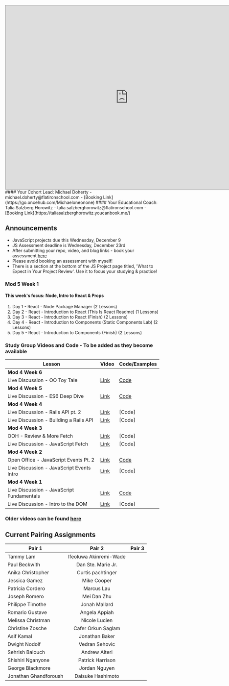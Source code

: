<iframe src="https://calendar.google.com/calendar/b/1/embed?height=600&amp;wkst=1&amp;bgcolor=%23ffffff&amp;ctz=America%2FNew_York&amp;src=ZmxhdGlyb25zY2hvb2wuY29tXzRjb2cxMjJyODhhOXR0YTNpbjc5bTFtanFzQGdyb3VwLmNhbGVuZGFyLmdvb2dsZS5jb20&amp;color=%23D81B60&amp;title=online-web-pt-041320%20Cohort%20Calendar" style="border:solid 1px #777" width="800" height="600" frameborder="0" scrolling="no"></iframe>
#### Your Cohort Lead: 
Michael Doherty - michael.doherty@flatironschool.com - [Booking Link](https://go.oncehub.com/Michaeloneonone)
#### Your Educational Coach: 
Talia Salzberg Horowitz - talia.salzberghorowitz@flatironschool.com - [Booking Link](https://taliasalzberghorowitz.youcanbook.me/)

## Announcements 
* JavaScript projects due this Wednesday, December 9
* JS Assessment deadline is Wednesday, December 23rd
* After submitting your repo, video, and blog links - book your assessment [here](https://go.oncehub.com/StructuredProgramJavascriptProjectReviews)
* Please avoid booking an assessment with myself!
* There is a section at the bottom of the JS Project page titled, 'What to Expect in Your Project Review'. Use it to focus your studying & practice!

### Mod 5 Week 1
#### This week's focus: Node, Intro to React & Props
1. Day 1 - React - Node Package Manager (2 Lessons)
2. Day 2 - React - Introduction to React (This Is React Readme) (1 Lessons)
3. Day 3 - React - Introduction to React (Finish) (2 Lessons)
4. Day 4 - React - Introduction to Components (Static Components Lab) (2 Lessons)
5. Day 5 - React - Introduction to Components (Finish) (2 Lessons)



### Study Group Videos and Code - To be added as they become available

|Lesson|Video|Code/Examples|
| -------------------------------- | -------- | ------------- |
| **Mod 4 Week 6**|||
| Live Discussion - OO Toy Tale | [Link](https://youtu.be/Biz-dWT0ryM)|[Code](https://github.com/mkdoh3/oo_toy_tale)|
| **Mod 4 Week 5**|||
| Live Discussion - ES6 Deep Dive | [Link](https://youtu.be/YLwW31z_K_o)|[Code](https://repl.it/@mkdoherty3/DeafeningInconsequentialDevelopments)|
| **Mod 4 Week 4**|||
| Live Discussion - Rails API pt. 2 | [Link](https://youtu.be/9S2yE7VC2j8)|[Code]|
| Live Discussion - Building a Rails API | [Link](https://youtu.be/kusDmz7NYd0)|[Code]|
| **Mod 4 Week 3**|||
| OOH - Review & More Fetch | [Link](https://youtu.be/ToHLIBlE4Ns)|[Code]|
| Live Discussion - JavaScript Fetch | [Link](https://youtu.be/eXd79TUIUvg)|[Code]|
| **Mod 4 Week 2**|||
| Open Office - JavaScript Events Pt. 2 | [Link](https://youtu.be/u1RKdUqN5Kc)|[Code](https://github.com/mkdoh3/flatiron_examples/tree/main/js_events)|
| Live Discussion - JavaScript Events Intro | [Link](https://youtu.be/u0wF_EuzfxI)|[Code]|
| **Mod 4 Week 1**|||
| Live Discussion - JavaScript Fundamentals | [Link](https://youtu.be/pctaaxmreHE)|[Code](https://repl.it/join/cbdppqlx-mkdoherty3)|
| Live Discussion - Intro to the DOM | [Link](https://youtu.be/fZodUVw2uUk)|[Code]|

### Older videos can be found [here](https://github.com/learn-co-curriculum/onl01-seng-pt-041320)

## Current Pairing Assignments 

| Pair 1     |   Pair 2   | Pair 3     |
| ---------- | :--------: | ---------- |
|Tammy Lam|Ifeoluwa Akinremi-Wade||
|Paul Beckwith|Dan Ste. Marie Jr.||
|Anika Christopher|Curtis pachtinger||
|Jessica Gamez|Mike Cooper||
|Patricia Cordero|Marcus Lau||
|Joseph Romero|Mei Dan Zhu||
|Philippe Timothe|Jonah Mallard||
|Romario Gustave|Angela Appiah||
|Melissa Christman|Nicole Lucien||
|Christine Zosche|Cafer Orkun Saglam||
|Asif Kamal|Jonathan Baker||
|Dwight Nodolf|Vedran Sehovic||
|Sehrish Balouch|Andrew Alteri||
|Shishiri Nganyone|Patrick Harrison||
|George Blackmore|Jordan Nguyen||
|Jonathan Ghandforoush|Daisuke Hashimoto||                                                                                                           

